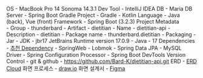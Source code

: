 OS - MacBook Pro 14 Sonoma 14.3.1
Dev Tool - IntelliJ IDEA
DB - Maria DB
Server - Spring Boot Gradle
Project - Gradle - Kotlin
Language - Java (back), Vue (front)
Framework - Spring Boot (3.2.3)
Project Metadata    
    - Group - thunderbard
    - Artifact - dietitian
    - Name - dietitian-api
    - Description - dietitian
    - Package name - thunderbard.dietitian
    - Packaging - Jar
    - JDK - jbr17 JetBrains Runtime version 17.0.9
    - Java - 17
Dependencies
    - [추천 Dependency](https://velog.io/@luna001631/Springboot-Spring-Initializr을-사용해보자)
        - SpringWeb
        - Lobmok
        - Spring Data JPA
        - MySQL Driver
        - Spring Configuration Processor
        - Spring Boot DevTools
Version Control
    - git & github
        - https://github.com/Bard-K/dietitian-api.git
ERD
    - [ERD Cloud](https://www.erdcloud.com/d/NgHBEf5PqjGmYi7Wa)
화면 프로세스
    - [draw.io](https://app.diagrams.net/#G1jIknWWy3tKSTDa0MfbJxA4CCMmUesQ6w#%7B%22pageId%22%3A%22C5RBs43oDa-KdzZeNtuy%22%7D)
화면 설계서
    - [Figma](https://www.figma.com/file/267ULzLWtJrhqFOl4jXGDI/%ED%99%94%EB%A9%B4%EC%84%A4%EA%B3%84%EC%84%9C?type=design&node-id=0-1&mode=design&t=grH96APqde2QdHiZ-0)